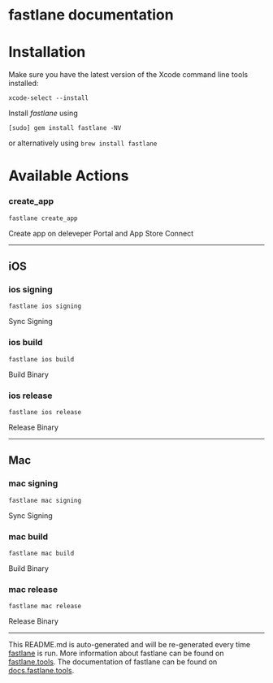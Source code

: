 fastlane documentation
================
# Installation

Make sure you have the latest version of the Xcode command line tools installed:

```
xcode-select --install
```

Install _fastlane_ using
```
[sudo] gem install fastlane -NV
```
or alternatively using `brew install fastlane`

# Available Actions
### create_app
```
fastlane create_app
```
Create app on deleveper Portal and App Store Connect

----

## iOS
### ios signing
```
fastlane ios signing
```
Sync Signing
### ios build
```
fastlane ios build
```
Build Binary
### ios release
```
fastlane ios release
```
Release Binary

----

## Mac
### mac signing
```
fastlane mac signing
```
Sync Signing
### mac build
```
fastlane mac build
```
Build Binary
### mac release
```
fastlane mac release
```
Release Binary

----

This README.md is auto-generated and will be re-generated every time [fastlane](https://fastlane.tools) is run.
More information about fastlane can be found on [fastlane.tools](https://fastlane.tools).
The documentation of fastlane can be found on [docs.fastlane.tools](https://docs.fastlane.tools).
